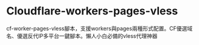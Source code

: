 # Cloudflare-workers-pages-vless
cf-worker-pages-vless腳本，支援workers與pages兩種形式配置。CF優選域名、優選反代IP多平台一鍵腳本。懶人小白必備的vless代理神器
